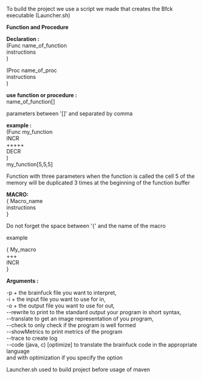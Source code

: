 To build the project we use a script we made that creates the Bfck executable (Launcher.sh)

**Function and Procedure** 

**Declaration :**  
(Func name_of_function  
instructions  
)

(Proc name_of_proc    
instructions  
)

**use function or procedure :**  
name_of_function[]

parameters between '[]' and separated by comma


**example :**  
(Func my_function  
INCR  
+++++  
DECR  
)  
my_function[5,5,5]

Function with three parameters
when the function is called the cell 5 of the memory will be duplicated 3 times at the beginning of the function buffer

**MACRO:**  
{ Macro_name  
instructions  
}

Do not forget the space between '{' and the name of the macro 

example 

{ My_macro  
+++  
INCR  
}

**Arguments :** 

-p + the brainfuck file you want to interpret,   
-i + the input file you want to use for in,   
-o + the output file you want to use for out,   
--rewrite to print to the standard output your program in short syntax,  
--translate to get an image representation of you program,   
--check to only check if the program is well formed   
--showMetrics to print metrics of the program   
--trace to create log  
--code (java, c) [optimize] to translate the brainfuck code in the appropriate language  
and with optimization if you specify the option  

Launcher.sh used to build project before usage of maven 